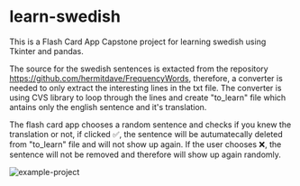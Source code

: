 # learn-swedish

This is a Flash Card App Capstone project for learning swedish using Tkinter and pandas.

The source for the swedish sentences is extacted from the repository https://github.com/hermitdave/FrequencyWords, therefore, a converter is needed to only extract the interesting lines in the txt file.
The converter is using CVS library to loop through the lines and create "to_learn" file which antains only the english sentence and it's translation.

The flash card app chooses a random sentence and checks if you knew the translation or not, if clicked ✅, the sentence will be autumatecally deleted from "to_learn" file and will not show up again.
If the user chooses ❌, the sentence will not be removed and therefore will show up again randomly.

![example-project](https://user-images.githubusercontent.com/97854234/193567321-c924cc33-5dff-4152-9d2b-095332ca08a4.png)
